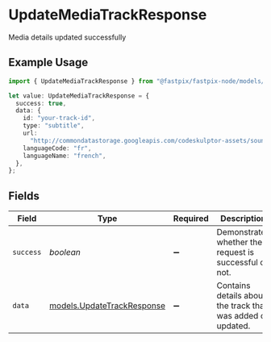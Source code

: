 # UpdateMediaTrackResponse

Media details updated successfully

## Example Usage

```typescript
import { UpdateMediaTrackResponse } from "@fastpix/fastpix-node/models/operations";

let value: UpdateMediaTrackResponse = {
  success: true,
  data: {
    id: "your-track-id",
    type: "subtitle",
    url:
      "http://commondatastorage.googleapis.com/codeskulptor-assets/sounddogs/thrust.vtt",
    languageCode: "fr",
    languageName: "french",
  },
};
```

## Fields

| Field                                                             | Type                                                              | Required                                                          | Description                                                       | Example                                                           |
| ----------------------------------------------------------------- | ----------------------------------------------------------------- | ----------------------------------------------------------------- | ----------------------------------------------------------------- | ----------------------------------------------------------------- |
| `success`                                                         | *boolean*                                                         | :heavy_minus_sign:                                                | Demonstrates whether the request is successful or not.            | true                                                              |
| `data`                                                            | [models.UpdateTrackResponse](../../models/updatetrackresponse.md) | :heavy_minus_sign:                                                | Contains details about the track that was added or updated.       |                                                                   |